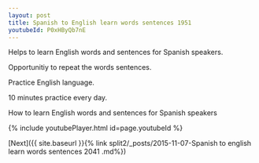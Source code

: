 ```yaml
---
layout: post
title: Spanish to English learn words sentences 1951 
youtubeId: P0xHByQb7nE
---
```

 
 
Helps to learn English words and sentences for Spanish speakers.

Opportunitiy to repeat the words sentences. 

Practice English language. 
 
10 minutes practice every day. 
 
How to learn English words and sentences for Spanish speakers 
 
{% include youtubePlayer.html id=page.youtubeId %}
 
 
[Next]({{ site.baseurl }}{% link  split2/_posts/2015-11-07-Spanish to english learn words sentences 2041 .md%})
 
